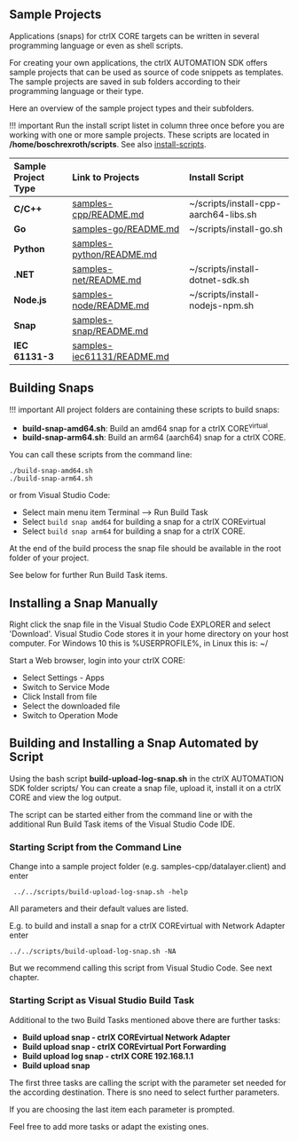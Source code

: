 
## Sample Projects

Applications (snaps) for ctrlX CORE targets can be written in several programming language or even as shell scripts.

For creating your own applications, the ctrlX AUTOMATION SDK offers sample projects that can be used as source of code snippets as templates. The sample projects are saved in sub folders according to their programming language or their type.

Here an overview of the sample project types and their subfolders.

!!! important
    Run the install script listet in column three once before you are working with one or more sample projects.
    These scripts are located in __/home/boschrexroth/scripts__. See also [install-scripts](install-scripts.md).

| Sample Project Type | Link to Projects                                        | Install Script
| :------------------ | :------------------------------------------------------ | :------------------------ |
| __C/C++__           | [samples-cpp/README.md](samples-cpp/README.md)          | ~/scripts/install-cpp-aarch64-libs.sh
| __Go__              | [samples-go/README.md](samples-go/README.md)            | ~/scripts/install-go.sh
| __Python__          | [samples-python/README.md](samples-python/README.md)    |
| __.NET__            | [samples-net/README.md](samples-net/README.md)          | ~/scripts/install-dotnet-sdk.sh
| __Node.js__         | [samples-node/README.md](samples-node/README.md)        | ~/scripts/install-nodejs-npm.sh         |
| __Snap__            | [samples-snap/README.md](samples-snap/README.md)        |
| __IEC 61131-3__     | [samples-iec61131/README.md](samples-iec61131/README.md)|


## Building Snaps

!!! important
    All project folders are containing these scripts to build snaps:

* __build-snap-amd64.sh__: Build an amd64 snap for a ctrlX CORE<sup>virtual</sup>.
* __build-snap-arm64.sh__: Build an arm64 (aarch64) snap for a ctrlX CORE.

You can call these scripts from the command line:

    ./build-snap-amd64.sh
    ./build-snap-arm64.sh

 or from Visual Studio Code:

 * Select main menu item Terminal --> Run Build Task
 * Select `build snap amd64` for building a snap for a ctrlX COREvirtual
 * Select `build snap arm64` for building a snap for a ctrlX CORE.

At the end of the build process the snap file should be available in the root folder of your project.

See below for further Run Build Task items.

## Installing a Snap Manually

Right click the snap file in the Visual Studio Code EXPLORER and select 'Download'. Visual Studio Code stores it in your home directory on your host computer. For Windows 10 this is %USERPROFILE%, in Linux this is: ~/

Start a Web browser, login into your ctrlX CORE:

* Select Settings - Apps
* Switch to Service Mode
* Click Install from file
* Select the downloaded file
* Switch to Operation Mode

## Building and Installing a Snap Automated by Script

Using the bash script __build-upload-log-snap.sh__ in the ctrlX AUTOMATION SDK folder scripts/
You can create a snap file, upload it, install it on a ctrlX CORE and view the log output.

The script can be started either from the command line or with the additional Run Build Task items of the Visual Studio Code IDE.

### Starting Script from the Command Line

Change into a sample project folder (e.g. samples-cpp/datalayer.client) and enter

     ../../scripts/build-upload-log-snap.sh -help

All parameters and their default values are listed.

E.g. to build and install a snap for a ctrlX COREvirtual with Network Adapter enter

    ../../scripts/build-upload-log-snap.sh -NA

But we recommend calling this script from Visual Studio Code. See next chapter.

### Starting Script as Visual Studio Build Task

Additional to the two Build Tasks mentioned above there are further tasks:

* __Build upload snap - ctrlX COREvirtual Network Adapter__
* __Build upload snap - ctrlX COREvirtual Port Forwarding__
* __Build upload log snap - ctrlX CORE 192.168.1.1__
* __Build upload snap__

The first three tasks are calling the script with the parameter set needed for the according destination. There is sno need to select further parameters.

If you are choosing the last item each parameter is prompted.

Feel free to add more tasks or adapt the existing ones.
